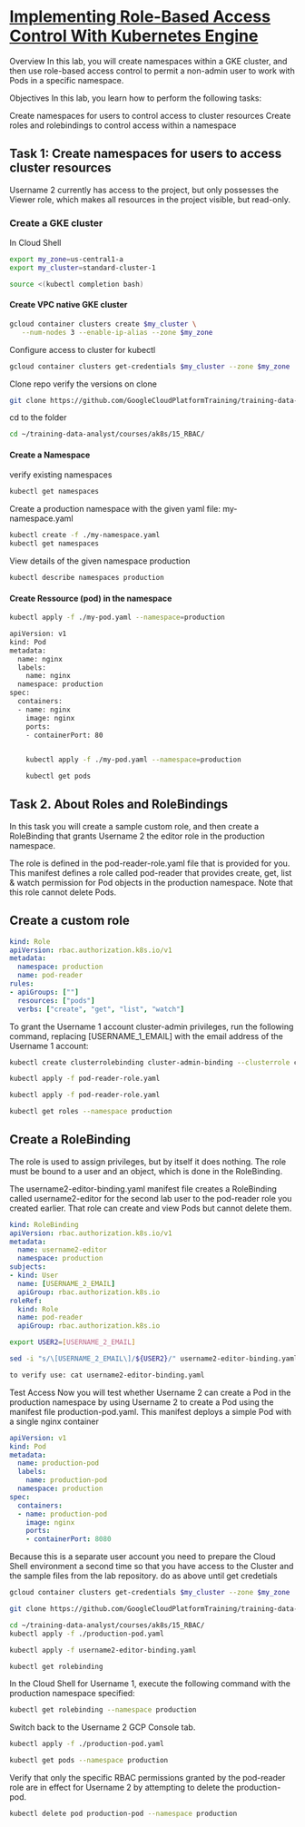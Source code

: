 # [Implementing Role-Based Access Control With Kubernetes Engine](https://googlepluralsight.qwiklabs.com/focuses/40226)

Overview
In this lab, you will create namespaces within a GKE cluster, and then use role-based access control to permit a non-admin user to work with Pods in a specific namespace.

Objectives
In this lab, you learn how to perform the following tasks:

Create namespaces for users to control access to cluster resources
Create roles and rolebindings to control access within a namespace

## Task 1: Create namespaces for users to access cluster resources
Username 2 currently has access to the project, but only possesses the Viewer role, which makes all resources in the project visible, but read-only.

### Create a GKE cluster
In Cloud Shell

  ```bash
  export my_zone=us-central1-a
export my_cluster=standard-cluster-1

source <(kubectl completion bash)
```


####  Create VPC native GKE cluster
```bash
gcloud container clusters create $my_cluster \
   --num-nodes 3 --enable-ip-alias --zone $my_zone
   ```
   Configure access to cluster for kubectl
   
   ```bash
   gcloud container clusters get-credentials $my_cluster --zone $my_zone
```


Clone repo verify the versions on clone
```bash
git clone https://github.com/GoogleCloudPlatformTraining/training-data-analyst
```
cd to the folder
```bash
cd ~/training-data-analyst/courses/ak8s/15_RBAC/
```
#### Create a Namespace
verify existing namespaces
```bash
kubectl get namespaces
```
Create a production namespace with the given yaml file: my-namespace.yaml
```bash
kubectl create -f ./my-namespace.yaml
kubectl get namespaces
```

View details of the given namespace production
```bash
kubectl describe namespaces production
```

#### Create Ressource (pod) in the namespace
```bash
kubectl apply -f ./my-pod.yaml --namespace=production
```
```bash
apiVersion: v1
kind: Pod
metadata:
  name: nginx
  labels:
    name: nginx
  namespace: production
spec:
  containers:
  - name: nginx
    image: nginx
    ports:
    - containerPort: 80
    
```
    
```bash
    kubectl apply -f ./my-pod.yaml --namespace=production
 ```
```bash
    kubectl get pods
  ```
## Task 2. About Roles and RoleBindings
    
   In this task you will create a sample custom role, and then create a RoleBinding that grants Username 2 the editor role in the production namespace.

The role is defined in the pod-reader-role.yaml file that is provided for you. This manifest defines a role called pod-reader that provides create, get, list & watch permission for Pod objects in the production namespace. Note that this role cannot delete Pods.
   
   
   ## Create a custom role
    
```yaml
kind: Role
apiVersion: rbac.authorization.k8s.io/v1
metadata:
  namespace: production
  name: pod-reader
rules:
- apiGroups: [""]
  resources: ["pods"]
  verbs: ["create", "get", "list", "watch"]

```
  To grant the Username 1 account cluster-admin privileges, run the following command, replacing [USERNAME_1_EMAIL] with the email address of the Username 1 account:
  
```bash
kubectl create clusterrolebinding cluster-admin-binding --clusterrole cluster-admin --user [USERNAME_1_EMAIL]
```

```bash
kubectl apply -f pod-reader-role.yaml
```

```bash
kubectl apply -f pod-reader-role.yaml
```
```bash
kubectl get roles --namespace production
```

## Create a RoleBinding

The role is used to assign privileges, but by itself it does nothing. The role must be bound to a user and an object, which is done in the RoleBinding.

The username2-editor-binding.yaml manifest file creates a RoleBinding called username2-editor for the second lab user to the pod-reader role you created earlier. That role can create and view Pods but cannot delete them.

```yaml
kind: RoleBinding
apiVersion: rbac.authorization.k8s.io/v1
metadata:
  name: username2-editor
  namespace: production
subjects:
- kind: User
  name: [USERNAME_2_EMAIL]
  apiGroup: rbac.authorization.k8s.io
roleRef:
  kind: Role
  name: pod-reader
  apiGroup: rbac.authorization.k8s.io
```



```bash
export USER2=[USERNAME_2_EMAIL]
```


```bash
sed -i "s/\[USERNAME_2_EMAIL\]/${USER2}/" username2-editor-binding.yaml

to verify use: cat username2-editor-binding.yaml
```
Test Access
Now you will test whether Username 2 can create a Pod in the production namespace by using Username 2 to create a Pod using the manifest file production-pod.yaml. This manifest deploys a simple Pod with a single nginx container

```yaml
apiVersion: v1
kind: Pod
metadata:
  name: production-pod
  labels:
    name: production-pod
  namespace: production
spec:
  containers:
  - name: production-pod
    image: nginx
    ports:
    - containerPort: 8080
```
Because this is a separate user account you need to prepare the Cloud Shell environment a second time so that you have access to the Cluster and the sample files from the lab repository. do as above until get credetials

```bash
gcloud container clusters get-credentials $my_cluster --zone $my_zone
```

```bash
git clone https://github.com/GoogleCloudPlatformTraining/training-data-analyst
```


```bash
cd ~/training-data-analyst/courses/ak8s/15_RBAC/
kubectl apply -f ./production-pod.yaml
```


```bash
kubectl apply -f username2-editor-binding.yaml
```


```bash
kubectl get rolebinding
```

In the Cloud Shell for Username 1, execute the following command with the production namespace specified:

```bash
kubectl get rolebinding --namespace production
```
Switch back to the Username 2 GCP Console tab.
```bash
kubectl apply -f ./production-pod.yaml
```
    
   ```bash
kubectl get pods --namespace production
```
Verify that only the specific RBAC permissions granted by the pod-reader role are in effect for Username 2 by attempting to delete the production-pod.
```bash
kubectl delete pod production-pod --namespace production
```
```bash

```



